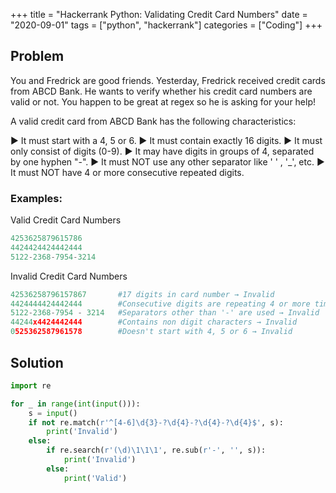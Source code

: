 +++
title = "Hackerrank Python: Validating Credit Card Numbers"
date = "2020-09-01"
tags = ["python", "hackerrank"]
categories = ["Coding"]
+++

## Problem

You and Fredrick are good friends. Yesterday, Fredrick received  credit cards from ABCD Bank. He wants to verify whether his credit card numbers are valid or not. You happen to be great at regex so he is asking for your help!

A valid credit card from ABCD Bank has the following characteristics:

► It must start with a 4, 5 or 6.
► It must contain exactly 16 digits.
► It must only consist of digits (0-9).
► It may have digits in groups of 4, separated by one hyphen "-".
► It must NOT use any other separator like ' ' , '_', etc.
► It must NOT have 4 or more consecutive repeated digits.

### Examples:

Valid Credit Card Numbers
```python
4253625879615786
4424424424442444
5122-2368-7954-3214
```

Invalid Credit Card Numbers
```python
42536258796157867       #17 digits in card number → Invalid 
4424444424442444        #Consecutive digits are repeating 4 or more times → Invalid
5122-2368-7954 - 3214   #Separators other than '-' are used → Invalid
44244x4424442444        #Contains non digit characters → Invalid
0525362587961578        #Doesn't start with 4, 5 or 6 → Invalid
```

## Solution

```python
import re

for _ in range(int(input())):
    s = input()
    if not re.match(r'^[4-6]\d{3}-?\d{4}-?\d{4}-?\d{4}$', s):
        print('Invalid')
    else:
        if re.search(r'(\d)\1\1\1', re.sub(r'-', '', s)):
            print('Invalid')
        else:
            print('Valid')
```
